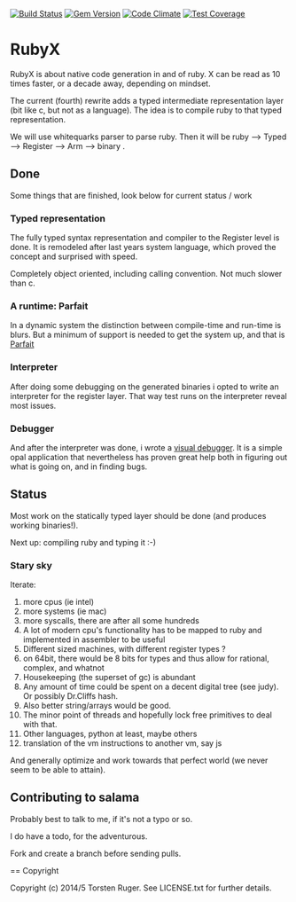[![Build Status](https://travis-ci.org/ruby-x/salama.svg?branch=master)](https://travis-ci.org/ruby-x/salama)
[![Gem Version](https://badge.fury.io/rb/salama.svg)](http://badge.fury.io/rb/salama)
[![Code Climate](https://codeclimate.com/github/ruby-x/ruby-x/badges/gpa.svg)](https://codeclimate.com/github/ruby-x/salama)
[![Test Coverage](https://codeclimate.com/github/ruby-x/ruby-x/badges/coverage.svg)](https://codeclimate.com/github/ruby-x/salama)

# RubyX

RubyX is about native code generation in and of ruby. X can be read as 10 times faster,
or a decade away, depending on mindset.

The current (fourth) rewrite adds a typed intermediate representation layer (bit like c,
but not as a language). The idea is to compile ruby to that typed representation.

We will use whitequarks parser to parse ruby.  Then it will be ruby --> Typed --> Register --> Arm --> binary .


## Done

Some things that are finished, look below for current status / work

### Typed representation

The fully typed syntax representation and compiler to the Register level is done.
It is remodeled after  last years system language, which proved the concept and
surprised with speed.

Completely object oriented, including calling convention. Not much slower than c.

### A runtime: Parfait

In a dynamic system the distinction between compile-time and run-time is blurs. But a minimum
of support is needed to get the system up, and that is [Parfait](http://ruby-x.org/soml/parfait.html)

### Interpreter

After doing some debugging on the generated binaries i opted to write an interpreter for the
register layer. That way test runs on the interpreter reveal most issues.

### Debugger

And after the interpreter was done, i wrote a [visual debugger](https://github.com/ruby-x/salama-debugger).
It is a simple opal application that nevertheless has proven great help both in figuring out
what is going on, and in finding bugs.

## Status

Most work on the statically typed layer should be done (and produces working binaries!).

Next up: compiling ruby and typing it :-)

### Stary sky

Iterate:

1. more cpus (ie intel)
2. more systems (ie mac)
3. more syscalls, there are after all some hundreds
5. A lot of modern cpu's functionality has to be mapped to ruby and implemented in assembler to be useful
6. Different sized machines, with different register types ?
7.  on 64bit, there would be 8 bits for types and thus allow for rational, complex, and whatnot
8. Housekeeping (the superset of gc) is abundant
9. Any amount of time could be spent on a decent digital tree (see judy). Or possibly Dr.Cliffs hash.
10. Also better string/arrays would be good.
11. The minor point of threads and hopefully lock free primitives to deal with that.
12. Other languages, python at least, maybe others
13. translation of the vm instructions to another vm, say js

And generally optimize and work towards that perfect world (we never seem to be able to attain).



Contributing to salama
-----------------------

Probably best to talk to me, if it's not a typo or so.

I do have a todo, for the adventurous.

Fork and create a branch before sending pulls.

== Copyright

Copyright (c) 2014/5 Torsten Ruger.
See LICENSE.txt for further details.
